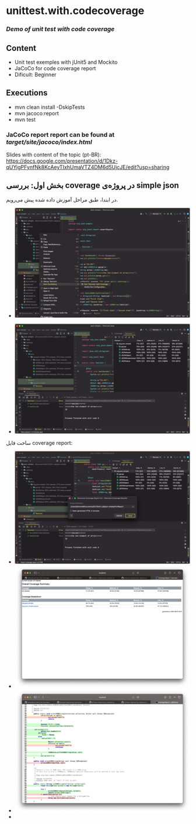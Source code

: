 # unittest.with.codecoverage
### _Demo of unit test with code coverage_

## Content
- Unit test exemples with jUnit5 and Mockito
- JaCoCo for code coverage report
- Dificult: Beginner

## Executions
- mvn clean install -DskipTests
- mvn jacoco:report
- mvn test

### JaCoCo report report can be found at _target/site/jacoco/index.html_

Slides with content of the topic (pt-BR):<br> https://docs.google.com/presentation/d/1Dkz-qUYigPFynfNk8KcAeyTIxhUmaVTZ4DM6d5UjcJE/edit?usp=sharing


## بخش اول: بررسی coverage در پروژه‌ی simple json

در ابتدا، طبق مراحل آموزش داده شده پیش می‌رویم.

- ![img.png](img.png)

- ![img_1.png](img_1.png)

ساخت فایل coverage report:

- ![img_2.png](img_2.png)
- ![img_3.png](img_3.png)
- ![img_4.png](img_4.png)
- 


